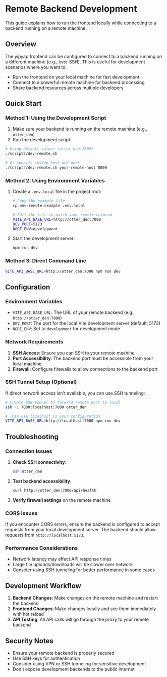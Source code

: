 # Remote Backend Development

This guide explains how to run the frontend locally while connecting to a backend running on a remote machine.

## Overview

The yipyap frontend can be configured to connect to a backend running on a different machine (e.g., over SSH). This is useful for development scenarios where you want to:

- Run the frontend on your local machine for fast development
- Connect to a powerful remote machine for backend processing
- Share backend resources across multiple developers

## Quick Start

### Method 1: Using the Development Script

1. Make sure your backend is running on the remote machine (e.g., `otter_den`)
2. Run the development script:

```bash
# Using default values (otter_den:7000)
./scripts/dev-remote.sh

# Or specify custom host and port
./scripts/dev-remote.sh your-remote-host 8000
```

### Method 2: Using Environment Variables

1. Create a `.env.local` file in the project root:

    ```bash
    # Copy the example file
    cp env-remote.example .env.local

    # Edit the file to match your remote backend
    VITE_API_BASE_URL=http://otter_den:7000
    DEV_PORT=5173
    NODE_ENV=development
    ```

2. Start the development server:

    ```bash
    npm run dev
    ```

### Method 3: Direct Command Line

```bash
VITE_API_BASE_URL=http://otter_den:7000 npm run dev
```

## Configuration

### Environment Variables

- `VITE_API_BASE_URL`: The URL of your remote backend (e.g., `http://otter_den:7000`)
- `DEV_PORT`: The port for the local Vite development server (default: 5173)
- `NODE_ENV`: Set to `development` for development mode

### Network Requirements

1. **SSH Access**: Ensure you can SSH to your remote machine
2. **Port Accessibility**: The backend port must be accessible from your local machine
3. **Firewall**: Configure firewalls to allow connections to the backend port

### SSH Tunnel Setup (Optional)

If direct network access isn't available, you can use SSH tunneling:

```bash
# Create SSH tunnel to forward remote port to local
ssh -L 7000:localhost:7000 otter_den

# Then use localhost in your configuration
VITE_API_BASE_URL=http://localhost:7000 npm run dev
```

## Troubleshooting

### Connection Issues

1. **Check SSH connectivity**:

   ```bash
   ssh otter_den
   ```

2. **Test backend accessibility**:

   ```bash
   curl http://otter_den:7000/api/health
   ```

3. **Verify firewall settings** on the remote machine

### CORS Issues

If you encounter CORS errors, ensure the backend is configured to accept requests from your local development server. The backend should allow requests from `http://localhost:5173`.

### Performance Considerations

- Network latency may affect API response times
- Large file uploads/downloads will be slower over network
- Consider using SSH tunneling for better performance in some cases

## Development Workflow

1. **Backend Changes**: Make changes on the remote machine and restart the backend
2. **Frontend Changes**: Make changes locally and see them immediately with hot reload
3. **API Testing**: All API calls will go through the proxy to your remote backend

## Security Notes

- Ensure your remote backend is properly secured
- Use SSH keys for authentication
- Consider using VPN or SSH tunneling for sensitive development
- Don't expose development backends to the public internet
